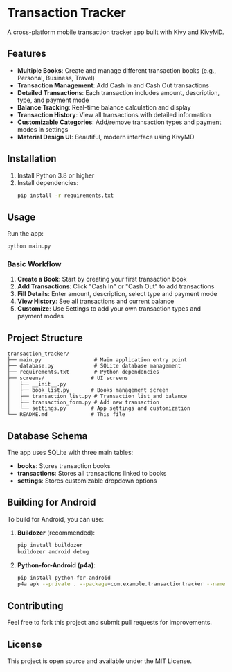 # Transaction Tracker

A cross-platform mobile transaction tracker app built with Kivy and KivyMD.

## Features

- **Multiple Books**: Create and manage different transaction books (e.g., Personal, Business, Travel)
- **Transaction Management**: Add Cash In and Cash Out transactions
- **Detailed Transactions**: Each transaction includes amount, description, type, and payment mode
- **Balance Tracking**: Real-time balance calculation and display
- **Transaction History**: View all transactions with detailed information
- **Customizable Categories**: Add/remove transaction types and payment modes in settings
- **Material Design UI**: Beautiful, modern interface using KivyMD

## Installation

1. Install Python 3.8 or higher
2. Install dependencies:
   ```bash
   pip install -r requirements.txt
   ```

## Usage

Run the app:

```bash
python main.py
```

### Basic Workflow

1. **Create a Book**: Start by creating your first transaction book
2. **Add Transactions**: Click "Cash In" or "Cash Out" to add transactions
3. **Fill Details**: Enter amount, description, select type and payment mode
4. **View History**: See all transactions and current balance
5. **Customize**: Use Settings to add your own transaction types and payment modes

## Project Structure

```
transaction_tracker/
├── main.py                 # Main application entry point
├── database.py             # SQLite database management
├── requirements.txt        # Python dependencies
├── screens/               # UI screens
│   ├── __init__.py
│   ├── book_list.py       # Books management screen
│   ├── transaction_list.py # Transaction list and balance
│   ├── transaction_form.py # Add new transaction
│   └── settings.py        # App settings and customization
└── README.md              # This file
```

## Database Schema

The app uses SQLite with three main tables:

- **books**: Stores transaction books
- **transactions**: Stores all transactions linked to books
- **settings**: Stores customizable dropdown options

## Building for Android

To build for Android, you can use:

1. **Buildozer** (recommended):

   ```bash
   pip install buildozer
   buildozer android debug
   ```

2. **Python-for-Android (p4a)**:
   ```bash
   pip install python-for-android
   p4a apk --private . --package=com.example.transactiontracker --name="Transaction Tracker" --version=0.1 --bootstrap=sdl2 --requirements=python3,kivy,kivymd
   ```

## Contributing

Feel free to fork this project and submit pull requests for improvements.

## License

This project is open source and available under the MIT License.
